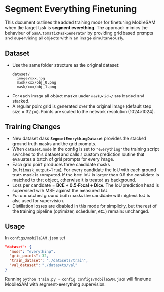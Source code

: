 # Segment Everything Finetuning

This document outlines the added training mode for finetuning MobileSAM when the
target task is **segment everything**.  The approach mimics the behaviour of
`SamAutomaticMaskGenerator` by providing grid based prompts and supervising all
objects within an image simultaneously.

## Dataset
- Use the same folder structure as the original dataset:
  ```
  dataset/
    image/xxx.jpg
    mask/xxx/obj_0.png
    mask/xxx/obj_1.png
  ```
- For each image all object masks under `mask/<id>/` are loaded and stacked.
- A regular point grid is generated over the original image (default step
  size = 32 px).  Points are scaled to the network resolution (1024×1024).

## Training Changes
- New dataset class **`SegmentEverythingDataset`** provides the stacked ground
  truth masks and the grid prompts.
- When `dataset.mode` in the config is set to `"everything"` the training script
  switches to this dataset and calls a custom prediction routine that evaluates a
  batch of grid prompts for every image.
- Each grid point produces three candidate masks (`multimask_output=True`).  For
  every candidate the IoU with each ground truth mask is computed.  If the best
  IoU is larger than 0.8 the candidate is matched to that object, otherwise it is
  treated as background.
- Loss per candidate = **BCE + 0.5·Focal + Dice**.  The IoU prediction head is
  supervised with MSE against the measured IoU.
- For unmatched ground truth masks the candidate with highest IoU is also used
  for supervision.
- Distillation losses are disabled in this mode for simplicity, but the rest of
  the training pipeline (optimizer, scheduler, etc.) remains unchanged.

## Usage
In `configs/mobileSAM.json` set
```json
"dataset": {
  "mode": "everything",
  "grid_points": 32,
  "train_dataset": "./datasets/train",
  "val_dataset": "./datasets/val"
}
```
Running `python train.py --config configs/mobileSAM.json` will finetune MobileSAM
with segment-everything supervision.
